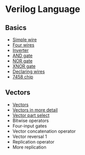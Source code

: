 # Verilog Language
## Basics
* [Simple wire](3/3.md)
* [Four wires](4/4.md)
* [Inverter](5/5.md)
* [AND gate](6/6.md)
* [NOR gate](7/7.md)
* [XNOR gate](8/8.md)
* [Declaring wires](9/9.md)
* [7458 chip](10/10.md)

## Vectors
* [Vectors](11/11.md)
* [Vectors in more detail](12/12.md)
* [Vector part select](13/13.md)
* Bitwise operators
* Four-input gates
* Vector concatenation operator
* Vector reversal 1
* Replication operator
* More replication
